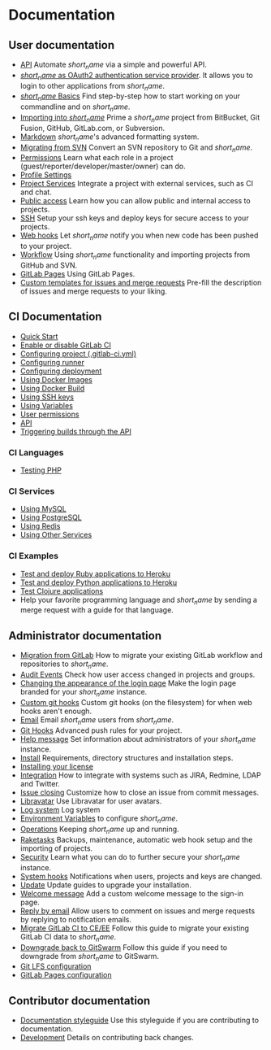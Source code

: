 # Documentation

## User documentation

- [API](api/README.md) Automate $short_name$ via a simple and powerful API.
- [$short_name$ as OAuth2 authentication service
  provider](integration/oauth_provider.md). It allows you to login to other
  applications from $short_name$.
- [$short_name$ Basics](gitlab-basics/README.md) Find step-by-step how to
  start working on your commandline and on $short_name$.
- [Importing into $short_name$](workflow/importing/README.md) Prime a $short_name$
  project from BitBucket, Git Fusion, GitHub, GitLab.com, or Subversion.
- [Markdown](markdown/markdown.md) $short_name$'s advanced formatting system.
- [Migrating from SVN](workflow/importing/migrating_from_svn.md) Convert an
  SVN repository to Git and $short_name$.
- [Permissions](permissions/permissions.md) Learn what each role in a
  project (guest/reporter/developer/master/owner) can do.
- [Profile Settings](profile/README.md)
- [Project Services](project_services/project_services.md) Integrate a
  project with external services, such as CI and chat.
- [Public access](public_access/public_access.md) Learn how you can allow
  public and internal access to projects.
- [SSH](ssh/README.md) Setup your ssh keys and deploy keys for secure
  access to your projects.
- [Web hooks](web_hooks/web_hooks.md) Let $short_name$ notify you when new
  code has been pushed to your project.
- [Workflow](workflow/README.md) Using $short_name$ functionality and
  importing projects from GitHub and SVN.
- [GitLab Pages](pages/README.md) Using GitLab Pages.
- [Custom templates for issues and merge
  requests](customization/issue_and_merge_request_template.md) Pre-fill the
  description of issues and merge requests to your liking.

## CI Documentation

- [Quick Start](ci/quick_start/README.md)
- [Enable or disable GitLab CI](ci/enable_or_disable_ci.md)
- [Configuring project (.gitlab-ci.yml)](ci/yaml/README.md)
- [Configuring runner](ci/runners/README.md)
- [Configuring deployment](ci/deployment/README.md)
- [Using Docker Images](ci/docker/using_docker_images.md)
- [Using Docker Build](ci/docker/using_docker_build.md)
- [Using SSH keys](ci/ssh_keys/README.md)
- [Using Variables](ci/variables/README.md)
- [User permissions](ci/permissions/README.md)
- [API](ci/api/README.md)
- [Triggering builds through the API](ci/triggers/README.md)

### CI Languages

- [Testing PHP](ci/languages/php.md)

### CI Services

- [Using MySQL](ci/services/mysql.md)
- [Using PostgreSQL](ci/services/postgres.md)
- [Using Redis](ci/services/redis.md)
- [Using Other
  Services](ci/docker/using_docker_images.md#how-to-use-other-images-as-services)

### CI Examples

- [Test and deploy Ruby applications to
  Heroku](ci/examples/test-and-deploy-ruby-application-to-heroku.md)
- [Test and deploy Python applications to
  Heroku](ci/examples/test-and-deploy-python-application-to-heroku.md)
- [Test Clojure applications](ci/examples/test-clojure-application.md)
- Help your favorite programming language and $short_name$ by sending a
  merge request with a guide for that language.

## Administrator documentation

- [Migration from GitLab](install/migration_from_gitlab.md) How to migrate
  your existing GitLab workflow and repositories to $short_name$.
- [Audit Events](administration/audit_events.md) Check how user access
  changed in projects and groups.
- [Changing the appearance of the login
  page](customization/branded_login_page.md) Make the login page branded
  for your $short_name$ instance.
- [Custom git hooks](hooks/custom_hooks.md) Custom git hooks (on the
  filesystem) for when web hooks aren't enough.
- [Email](tools/email.md) Email $short_name$ users from $short_name$.
- [Git Hooks](git_hooks/git_hooks.md) Advanced push rules for your project.
- [Help message](customization/help_message.md) Set information about
  administrators of your $short_name$ instance.
- [Install](install/README.md) Requirements, directory structures and
  installation steps.
- [Installing your license](license/README.md)
- [Integration](integration/README.md) How to integrate with systems such
  as JIRA, Redmine, LDAP and Twitter.
- [Issue closing](customization/issue_closing.md) Customize how to close an
  issue from commit messages.
- [Libravatar](customization/libravatar.md) Use Libravatar for user avatars.
- [Log system](logs/logs.md) Log system
- [Environment Variables](administration/environment_variables.md) to
  configure $short_name$.
- [Operations](operations/README.md) Keeping $short_name$ up and running.
- [Raketasks](raketasks/README.md) Backups, maintenance, automatic web hook
  setup and the importing of projects.
- [Security](security/README.md) Learn what you can do to further secure
  your $short_name$ instance.
- [System hooks](system_hooks/system_hooks.md) Notifications when users,
  projects and keys are changed.
- [Update](update/README.md) Update guides to upgrade your installation.
- [Welcome message](customization/welcome_message.md) Add a custom welcome
  message to the sign-in page.
- [Reply by email](incoming_email/README.md) Allow users to comment on
  issues and merge requests by replying to notification emails.
- [Migrate GitLab CI to CE/EE](migrate_ci_to_ce/README.md) Follow this
  guide to migrate your existing GitLab CI data to $short_name$.
- [Downgrade back to GitSwarm](downgrade_ee_to_ce/README.md) Follow this
  guide if you need to downgrade from $short_name$ to GitSwarm.
- [Git LFS configuration](workflow/lfs/lfs_administration.md)
- [GitLab Pages configuration](pages/administration.md)

## Contributor documentation

- [Documentation styleguide](development/doc_styleguide.md) Use this
  styleguide if you are contributing to documentation.
- [Development](development/contribution.md) Details on contributing back
  changes.
